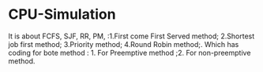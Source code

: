 # CPU-Simulation
It is about FCFS, SJF, RR, PM, :1.First come First Served method; 2.Shortest job first method; 3.Priority method; 4.Round Robin method;. Which has coding for bote method : 1. For Preemptive method ;2. For non-preemptive method.
